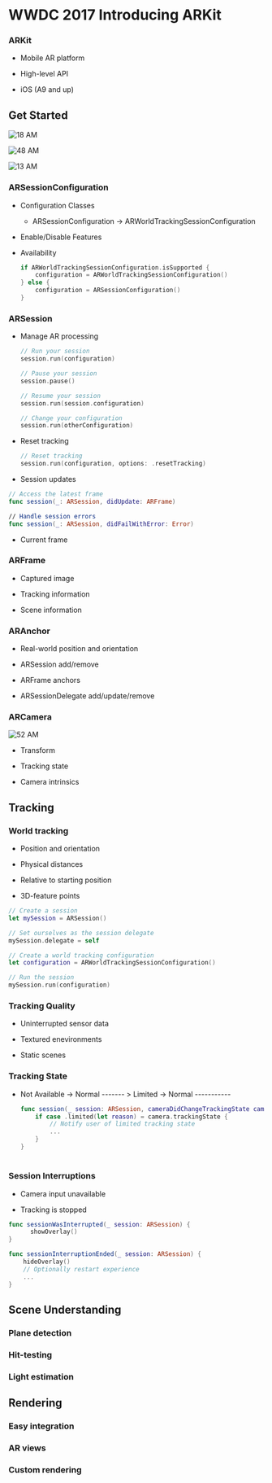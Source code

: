 # WWDC 2017 Introducing ARKit



### ARKit

* Mobile AR platform

* High-level API

* iOS (A9 and up)



## Get Started

![18 AM](https://github.com/derekcoder/LearningNotes/blob/master/iOS/Resources/Screen%20Shot%202018-07-05%20at%2010.55.18%20AM.png)

![48 AM](https://github.com/derekcoder/LearningNotes/blob/master/iOS/Resources/Screen%20Shot%202018-07-05%20at%2010.58.48%20AM.png)

![13 AM](https://github.com/derekcoder/LearningNotes/blob/master/iOS/Resources/Screen%20Shot%202018-07-05%20at%2011.00.13%20AM.png)

### ARSessionConfiguration

* Configuration Classes

  * ARSessionConfiguration -> ARWorldTrackingSessionConfiguration

* Enable/Disable Features

* Availability

  ```swift
  if ARWorldTrackingSessionConfiguration.isSupported {
      configuration = ARWorldTrackingSessionConfiguration()
  } else {
      configuration = ARSessionConfiguration()
  }
  ```

### ARSession

* Manage AR processing

  ```swift
  // Run your session
  session.run(configuration)
  
  // Pause your session
  session.pause()
  
  // Resume your session
  session.run(session.configuration)
  
  // Change your configuration
  session.run(otherConfiguration)
  ```

* Reset tracking

  ```swift
  // Reset tracking
  session.run(configuration, options: .resetTracking)
  ```

* Session updates

```swift
// Access the latest frame
func session(_: ARSession, didUpdate: ARFrame)

// Handle session errors
func session(_: ARSession, didFailWithError: Error)
```

* Current frame



### ARFrame

* Captured image

* Tracking information

* Scene information



### ARAnchor

* Real-world position and orientation

* ARSession add/remove

* ARFrame anchors

* ARSessionDelegate add/update/remove



### ARCamera

![52 AM](https://github.com/derekcoder/LearningNotes/blob/master/iOS/Resources/Screen%20Shot%202018-07-05%20at%2011.18.52%20AM.png)

* Transform

* Tracking state

* Camera intrinsics



## Tracking

### World tracking

* Position and orientation

* Physical distances

* Relative to starting position

* 3D-feature points

```swift
// Create a session
let mySession = ARSession()

// Set ourselves as the session delegate
mySession.delegate = self

// Create a world tracking configuration
let configuration = ARWorldTrackingSessionConfiguration()

// Run the session
mySession.run(configuration)
```

### Tracking Quality

- Uninterrupted sensor data

- Textured enevironments

- Static scenes

  

### Tracking State

* Not Available -> Normal ------- > Limited -> Normal -----------

  ```swift
  func session(_ session: ARSession, cameraDidChangeTrackingState camera: ARCamera) {
      if case .limited(let reason) = camera.trackingState {
          // Notify user of limited tracking state
          ...
      }
  }
  ```

  # 

### Session Interruptions

* Camera input unavailable

* Tracking is stopped

```swift
func sessionWasInterrupted(_ session: ARSession) {
	  showOverlay()
}

func sessionInterruptionEnded(_ session: ARSession) {
    hideOverlay()
    // Optionally restart experience
    ...
}
```



## Scene Understanding



### Plane detection



### Hit-testing



### Light estimation



## Rendering

### Easy integration



### AR views

### Custom rendering
